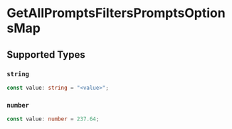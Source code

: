 # GetAllPromptsFiltersPromptsOptionsMap


## Supported Types

### `string`

```typescript
const value: string = "<value>";
```

### `number`

```typescript
const value: number = 237.64;
```

